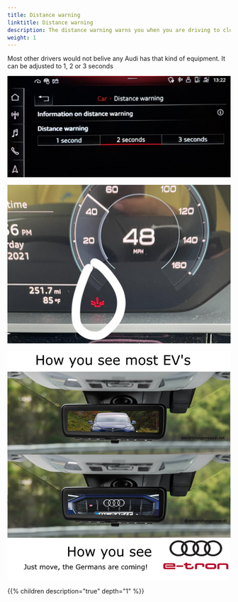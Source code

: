 ```yaml
---
title: Distance warning
linktitle: Distance warning
description: The distance warning warns you when you are driving to close to the car in front of you.
weight: 1
---
```


Most other drivers would not belive any Audi has that kind of equipment. It can be adjusted to 1, 2 or 3 seconds

![Distance adjustment](distanceadjustment.jpg "You can adjust how close you need to drive to be warned in MMI")

![Distance warning](distancewarning.jpg "A common sight for Audi drivers that make them wonder")

![What other see](howothersee.jpg "How other sees Audi drivers")


{{% children description="true" depth="1" %}}

